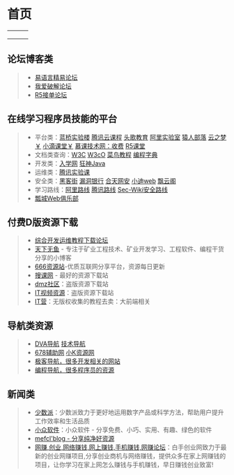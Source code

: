 # 首页





|      |      |      |
| ---- | ---- | ---- |
|      |      |      |
|      |      |      |
|      |      |      |



## 论坛博客类

> -  [易语言精易论坛](https://bbs.125.la/)
> -  [我爱破解论坛](https://www.52pojie.cn/)
> -  [R5接单论坛](https://www.r5.cn/forum.php)

## 在线学习程序员技能的平台

>- 平台类：[蓝桥实验楼](https://www.lanqiao.cn/)    [腾讯云课程](https://cloud.tencent.com/edu/learning)    [头歌教育](https://www.educoder.net/)    [阿里实验室](https://developer.aliyun.com/adc/labs/?spm=a2c6h.13858375.0.0.468f3cf2DLkhsf)    [猿人部落](https://www.97yrbl.com/)    [云之梦￥](http://www.yzmedu.com/)    [小滴课堂￥](https://xdclass.net/)    [慕课技术网：收费](https://coding.imooc.com/)   [R5课堂](https://www.r5.cn/video.html)
>- 文档类查询：[W3C](https://www.w3cschool.cn/)    [W3cO](http://w3c0.com/)    [菜鸟教程](https://www.runoob.com/)    [编程字典](https://codingdict.com/tutorials) 
>- 开发类：[入学网](https://www.wldeer.com/)    [狂神Java](https://www.kuangstudy.com/)  
>- 运维类：[腾讯实验课](https://cloud.tencent.com/lab/labslist)
>- 安全类：[黑客街](https://www.hackjie.com/)    [漏洞银行](https://skills.bugbank.cn/)   [合天网安](https://www.hetianlab.com/)    [小迪web](https://www.bilibili.com/video/av374994720/)    [飘云阁](https://www.chinapyg.com/)
>- 学习路线：[阿里路线](https://developer.aliyun.com/learning)   [腾讯路线](https://cloud.tencent.com/edu/learning)  [Sec-Wiki安全路线](https://www.sec-wiki.com/skill)   
>- [瓢城Web俱乐部](https://www.ycku.com/)

## 付费D版资源下载

>- [综合开发运维教程下载论坛](http://www.52download.cn/wpcourse/)   
>- [天下无鱼](https://shikey.com/) - 专注于矿业工程技术、矿业开发学习、工程软件、编程干货分享的小博客
>- [666资源站](https://666java.com/)-优质互联网分享平台，资源每日更新
>- [搜课网](https://www.soke.me/) - 最好的资源下载站
>- [dmz社区](https://www.dmzshequ.com/)：盗版资源下载站
>- [IT视频资源](https://www.97yrbl.com/)：盗版资源下载站
>- [IT营](https://www.itying.com/)：无版权收集的教程去卖：大前端相关
>

## 导航类资源 

> -  [DVA导航](http://www.dva520.com/)  [技术导航](https://www.daohangtx.com/)  
> -  [678辅助网](https://www.6788g.com/)   [小K资源网](https://www.xkwo.com/)
> -  [极客导航，很多开发相关的网站](https://tool.zmki.cn/)
> -  [编程导航，很多程序员的资源](https://www.code-nav.cn/resources)

## 新闻类

> -  [少数派](https://sspai.com/)：少数派致力于更好地运用数字产品或科学方法，帮助用户提升工作效率和生活品质
> -  [小众软件](https://www.appinn.com/)：小众软件 - 分享免费、小巧、实用、有趣、绿色的软件
> -  [mefcl'blog - 分享纯净好资源](https://www.mefcl.com/)
> -  [网赚,创业,网络赚钱,网上赚钱,手机赚钱,网赚论坛](https://www.heishou.org/)：白手创业网致力于最新的创业网赚项目,分享创业商机与网络赚钱，提供众多在家上网赚钱的项目，让你学习在家上网怎么赚钱与手机赚钱，早日赚钱创业致富!

